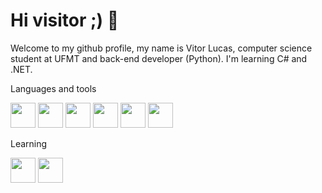 # Hi visitor ;) 👋
Welcome to my github profile, my name is Vitor Lucas, computer science student at UFMT and back-end developer (Python). I'm learning C# and .NET.


Languages and tools

 <img src="https://cdn.jsdelivr.net/gh/devicons/devicon/icons/python/python-original.svg" width='40' height='40' /> <img src="https://cdn.jsdelivr.net/gh/devicons/devicon/icons/git/git-original.svg" width='40' height='40' />  <img src="https://cdn.jsdelivr.net/gh/devicons/devicon/icons/javascript/javascript-original.svg" width='40' height='40' />  <img src="https://cdn.jsdelivr.net/gh/devicons/devicon/icons/postgresql/postgresql-original.svg" width='40' height='40' />  <img src="https://cdn.jsdelivr.net/gh/devicons/devicon/icons/fastapi/fastapi-original.svg" width='40' height='40'/>  <img src="https://cdn.jsdelivr.net/gh/devicons/devicon/icons/mongodb/mongodb-original.svg" width='40' height='40' />
 
 Learning
 
  <img src="https://cdn.jsdelivr.net/gh/devicons/devicon/icons/csharp/csharp-original.svg" width='40' height='40' />  <img src="https://cdn.jsdelivr.net/gh/devicons/devicon/icons/dotnetcore/dotnetcore-original.svg" width='40' height='40' />

<!--
**thevitorferreira/thevitorferreira** is a ✨ _special_ ✨ repository because its `README.md` (this file) appears on your GitHub profile.

Here are some ideas to get you started:

- 🔭 I’m currently working on ...
- 🌱 I’m currently learning ...
- 👯 I’m looking to collaborate on ...
- 🤔 I’m looking for help with ...
- 💬 Ask me about ...
- 📫 How to reach me: ...
- 😄 Pronouns: ...
- ⚡ Fun fact: ...
-->
